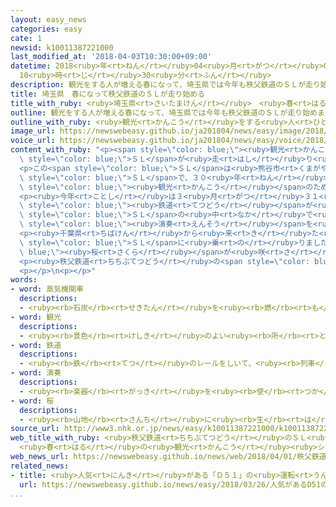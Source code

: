 ```yaml
---
layout: easy_news
categories: easy
cate: 1
newsid: k10011387221000
last_modified_at: '2018-04-03T10:30:00+09:00'
datetime: 2018<ruby>年<rt>ねん</rt></ruby>04<ruby>月<rt>がつ</rt></ruby>03<ruby>日<rt>にち</rt></ruby>
  10<ruby>時<rt>じ</rt></ruby>30<ruby>分<rt>ふん</rt></ruby>
description: 観光をする人が増える春になって、埼玉県では今年も秩父鉄道のＳＬが走り始めました。
title: 埼玉県　春になって秩父鉄道のＳＬが走り始める
title_with_ruby: <ruby>埼玉県<rt>さいたまけん</rt></ruby>　<ruby>春<rt>はる</rt></ruby>になって<ruby>秩父鉄道<rt>ちちぶてつどう</rt></ruby>のＳＬが<ruby>走<rt>はし</rt></ruby>り<ruby>始<rt>はじ</rt></ruby>める
outline: 観光をする人が増える春になって、埼玉県では今年も秩父鉄道のＳＬが走り始めました。
outline_with_ruby: <ruby>観光<rt>かんこう</rt></ruby>をする<ruby>人<rt>ひと</rt></ruby>が<ruby>増<rt>ふ</rt></ruby>える<ruby>春<rt>はる</rt></ruby>になって、<ruby>埼玉県<rt>さいたまけん</rt></ruby>では<ruby>今年<rt>ことし</rt></ruby>も<ruby>秩父鉄道<rt>ちちぶてつどう</rt></ruby>のＳＬが<ruby>走<rt>はし</rt></ruby>り<ruby>始<rt>はじ</rt></ruby>めました。
image_url: https://newswebeasy.github.io/ja201804/news/easy/image/2018/04/03/k10011387221000.jpg
voice_url: https://newswebeasy.github.io/ja201804/news/easy/voice/2018/04/03/k10011387221000.mp4
content_with_ruby: "<p><span style=\"color: blue;\"><ruby>観光<rt>かんこう</rt></ruby></span>をする<ruby>人<rt>ひと</rt></ruby>が<ruby>増<rt>ふ</rt></ruby>える<ruby>春<rt>はる</rt></ruby>になって、<ruby>埼玉県<rt>さいたまけん</rt></ruby>では<ruby>今年<rt>ことし</rt></ruby>も<ruby>秩父鉄道<rt>ちちぶてつどう</rt></ruby>の<span\
  \ style=\"color: blue;\">ＳＬ</span>が<ruby>走<rt>はし</rt></ruby>り<ruby>始<rt>はじ</rt></ruby>めました。</p>\n\
  <p>この<span style=\"color: blue;\">ＳＬ</span>は<ruby>熊谷市<rt>くまがやし</rt></ruby>と<ruby>秩父市<rt>ちちぶし</rt></ruby>の<ruby>間<rt>あいだ</rt></ruby>の５７ｋｍを<ruby>走<rt>はし</rt></ruby>ります。１９４４<ruby>年<rt>ねん</rt></ruby>につくられた<span\
  \ style=\"color: blue;\">ＳＬ</span>で、３０<ruby>年<rt>ねん</rt></ruby><ruby>前<rt>まえ</rt></ruby>から<span\
  \ style=\"color: blue;\"><ruby>観光<rt>かんこう</rt></ruby></span>のために<ruby>走<rt>はし</rt></ruby>っています。</p>\n\
  <p><ruby>今年<rt>ことし</rt></ruby>は３<ruby>月<rt>がつ</rt></ruby>３１<ruby>日<rt>にち</rt></ruby>から<ruby>運転<rt>うんてん</rt></ruby>が<ruby>始<rt>はじ</rt></ruby>まって、<ruby>家族<rt>かぞく</rt></ruby>で<ruby>来<rt>き</rt></ruby>た<ruby>人<rt>ひと</rt></ruby>や<span\
  \ style=\"color: blue;\"><ruby>鉄道<rt>てつどう</rt></ruby></span>が<ruby>好<rt>す</rt></ruby>きな<ruby>人<rt>ひと</rt></ruby>などが３４０<ruby>人<rt>にん</rt></ruby>ぐらい<ruby>乗<rt>の</rt></ruby>りました。<ruby>乗<rt>の</rt></ruby>った<ruby>人<rt>ひと</rt></ruby>たちは<span\
  \ style=\"color: blue;\">ＳＬ</span>の<ruby>中<rt>なか</rt></ruby>で<ruby>弁当<rt>べんとう</rt></ruby>を<ruby>食<rt>た</rt></ruby>べたり、<ruby>音楽<rt>おんがく</rt></ruby>の<span\
  \ style=\"color: blue;\"><ruby>演奏<rt>えんそう</rt></ruby></span>を<ruby>聞<rt>き</rt></ruby>いたりして<ruby>楽<rt>たの</rt></ruby>しんでいました。</p>\n\
  <p><ruby>千葉県<rt>ちばけん</rt></ruby>から<ruby>来<rt>き</rt></ruby>た<ruby>男性<rt>だんせい</rt></ruby>は「<ruby>初<rt>はじ</rt></ruby>めて<span\
  \ style=\"color: blue;\">ＳＬ</span>に<ruby>乗<rt>の</rt></ruby>りました。<span style=\"color:\
  \ blue;\"><ruby>桜<rt>さくら</rt></ruby></span>が<ruby>咲<rt>さ</rt></ruby>いていて、<ruby>窓<rt>まど</rt></ruby>から<ruby>見<rt>み</rt></ruby>える<ruby>景色<rt>けしき</rt></ruby>もすばらしいです」と<ruby>話<rt>はな</rt></ruby>していました。</p>\n\
  <p><ruby>秩父鉄道<rt>ちちぶてつどう</rt></ruby>の<span style=\"color: blue;\">ＳＬ</span>は１２<ruby>月<rt>がつ</rt></ruby><ruby>９日<rt>ここのか</rt></ruby>までの<ruby>土曜日<rt>どようび</rt></ruby>や<ruby>日曜日<rt>にちようび</rt></ruby>などに<ruby>運転<rt>うんてん</rt></ruby>しています。</p>\n\
  <p></p>\n<p></p>"
words:
- word: 蒸気機関車
  descriptions:
  - <ruby><rb>石炭</rb><rt>せきたん</rt></ruby>を<ruby><rb>燃</rb><rt>も</rt></ruby>やして、<ruby><rb>水</rb><rt>みず</rt></ruby>を<ruby><rb>蒸気</rb><rt>じょうき</rt></ruby>にかえ、その<ruby><rb>水蒸気</rb><rt>すいじょうき</rt></ruby>の<ruby><rb>力</rb><rt>ちから</rt></ruby>でピストンを<ruby><rb>動</rb><rt>うご</rt></ruby>かし、<ruby><rb>車輪</rb><rt>しゃりん</rt></ruby>を<ruby><rb>回</rb><rt>まわ</rt></ruby>す<ruby><rb>仕組</rb><rt>しく</rt></ruby>みの<ruby><rb>車</rb><rt>くるま</rt></ruby>。<ruby><rb>汽車</rb><rt>きしゃ</rt></ruby>。<ruby><rb>SL</rb><rt>エスエル</rt></ruby>。
- word: 観光
  descriptions:
  - <ruby><rb>景色</rb><rt>けしき</rt></ruby>のよい<ruby><rb>所</rb><rt>ところ</rt></ruby>や<ruby><rb>名所</rb><rt>めいしょ</rt></ruby>などを<ruby><rb>見物</rb><rt>けんぶつ</rt></ruby>して<ruby><rb>回</rb><rt>まわ</rt></ruby>ること。
- word: 鉄道
  descriptions:
  - <ruby><rb>鉄</rb><rt>てつ</rt></ruby>のレールをしいて、<ruby><rb>列車</rb><rt>れっしゃ</rt></ruby>や<ruby><rb>電車</rb><rt>でんしゃ</rt></ruby>を<ruby><rb>走</rb><rt>はし</rt></ruby>らせる<ruby><rb>交通機関</rb><rt>こうつうきかん</rt></ruby>。<ruby><rb>日本</rb><rt>にっぽん</rt></ruby>では、１８７２<ruby><rb>年</rb><rt>ねん</rt></ruby>（<ruby><rb>明治</rb><rt>めいじ</rt></ruby>５<ruby><rb>年</rb><rt>ねん</rt></ruby>）に<ruby><rb>東京</rb><rt>とうきょう</rt></ruby>の<ruby><rb>新橋</rb><rt>しんばし</rt></ruby>と<ruby><rb>横浜</rb><rt>よこはま</rt></ruby>の<ruby><rb>間</rb><rt>あいだ</rt></ruby>に<ruby><rb>初</rb><rt>はじ</rt></ruby>めて<ruby><rb>開通</rb><rt>かいつう</rt></ruby>した。
- word: 演奏
  descriptions:
  - <ruby><rb>楽器</rb><rt>がっき</rt></ruby>を<ruby><rb>使</rb><rt>つか</rt></ruby>って、<ruby><rb>音楽</rb><rt>おんがく</rt></ruby>をかなでること。
- word: 桜
  descriptions:
  - <ruby><rb>山地</rb><rt>さんち</rt></ruby>に<ruby><rb>生</rb><rt>は</rt></ruby>え、<ruby><rb>公園</rb><rt>こうえん</rt></ruby>や<ruby><rb>庭</rb><rt>にわ</rt></ruby>にも<ruby><rb>植</rb><rt>う</rt></ruby>える<ruby><rb>木</rb><rt>き</rt></ruby>。ソメイヨシノ・シダレザクラ・ヤマザクラなど<ruby><rb>種類</rb><rt>しゅるい</rt></ruby>が<ruby><rb>多</rb><rt>おお</rt></ruby>い。<ruby><rb>春</rb><rt>はる</rt></ruby>、うすもも<ruby><rb>色</rb><rt>いろ</rt></ruby>の<ruby><rb>美</rb><rt>うつく</rt></ruby>しい<ruby><rb>花</rb><rt>はな</rt></ruby>が<ruby><rb>咲</rb><rt>さ</rt></ruby>く。<ruby><rb>日本</rb><rt>にっぽん</rt></ruby>の「<ruby><rb>国花</rb><rt>こっか</rt></ruby>」とされる。
source_url: http://www3.nhk.or.jp/news/easy/k10011387221000/k10011387221000.html
web_title_with_ruby: <ruby>秩父鉄道<rt>ちちぶてつどう</rt></ruby>のＳＬ<ruby>運行<rt>うんこう</rt></ruby><ruby>スタート<rt>すたーと</rt></ruby>
  <ruby>春<rt>はる</rt></ruby>の<ruby>観光<rt>かんこう</rt></ruby><ruby>シーズン<rt>しーずん</rt></ruby><ruby>幕開<rt>まくあ</rt></ruby>け
web_news_url: https://newswebeasy.github.io/news/web/2018/04/01/秩父鉄道のSL運行スタート-春の観光シーズン幕開け
related_news:
- title: <ruby>人気<rt>にんき</rt></ruby>がある「Ｄ５１」の<ruby>運転<rt>うんてん</rt></ruby>がＪＲの<ruby>山口線<rt>やまぐちせん</rt></ruby>で<ruby>始<rt>はじ</rt></ruby>まる
  url: https://newswebeasy.github.io/news/easy/2018/03/26/人気があるD51の運転がJRの山口線で始まる
...
```

